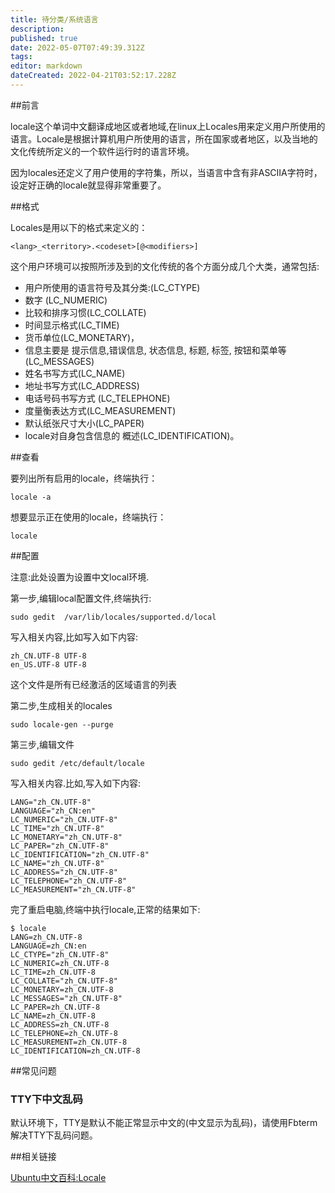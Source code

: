 ```yaml
---
title: 待分类/系统语言
description: 
published: true
date: 2022-05-07T07:49:39.312Z
tags: 
editor: markdown
dateCreated: 2022-04-21T03:52:17.228Z
---
```


##前言

locale这个单词中文翻译成地区或者地域,在linux上Locales用来定义用户所使用的语言。Locale是根据计算机用户所使用的语言，所在国家或者地区，以及当地的文化传统所定义的一个软件运行时的语言环境。

因为locales还定义了用户使用的字符集，所以，当语言中含有非ASCIIA字符时，设定好正确的locale就显得非常重要了。

##格式

Locales是用以下的格式来定义的：

    <lang>_<territory>.<codeset>[@<modifiers>]

这个用户环境可以按照所涉及到的文化传统的各个方面分成几个大类，通常包括:

- 用户所使用的语言符号及其分类:(LC_CTYPE)
- 数字 (LC_NUMERIC)
- 比较和排序习惯(LC_COLLATE)
- 时间显示格式(LC_TIME)
- 货币单位(LC_MONETARY)，
- 信息主要是 提示信息,错误信息, 状态信息, 标题, 标签, 按钮和菜单等(LC_MESSAGES)
- 姓名书写方式(LC_NAME)
- 地址书写方式(LC_ADDRESS)
- 电话号码书写方式 (LC_TELEPHONE)
- 度量衡表达方式(LC_MEASUREMENT)
- 默认纸张尺寸大小(LC_PAPER)
- locale对自身包含信息的 概述(LC_IDENTIFICATION)。

##查看

要列出所有启用的locale，终端执行：

    locale -a

想要显示正在使用的locale，终端执行：

    locale

##配置

注意:此处设置为设置中文local环境.

第一步,编辑local配置文件,终端执行:

    sudo gedit  /var/lib/locales/supported.d/local

写入相关内容,比如写入如下内容:

    zh_CN.UTF-8 UTF-8
    en_US.UTF-8 UTF-8

这个文件是所有已经激活的区域语言的列表

第二步,生成相关的locales

    sudo locale-gen --purge

第三步,编辑文件

    sudo gedit /etc/default/locale

写入相关内容.比如,写入如下内容:

    LANG="zh_CN.UTF-8"
    LANGUAGE="zh_CN:en"
    LC_NUMERIC="zh_CN.UTF-8"
    LC_TIME="zh_CN.UTF-8"
    LC_MONETARY="zh_CN.UTF-8"
    LC_PAPER="zh_CN.UTF-8"
    LC_IDENTIFICATION="zh_CN.UTF-8"
    LC_NAME="zh_CN.UTF-8"
    LC_ADDRESS="zh_CN.UTF-8"
    LC_TELEPHONE="zh_CN.UTF-8"
    LC_MEASUREMENT="zh_CN.UTF-8"

完了重启电脑,终端中执行locale,正常的结果如下:

    $ locale
    LANG=zh_CN.UTF-8
    LANGUAGE=zh_CN:en
    LC_CTYPE="zh_CN.UTF-8"
    LC_NUMERIC=zh_CN.UTF-8
    LC_TIME=zh_CN.UTF-8
    LC_COLLATE="zh_CN.UTF-8"
    LC_MONETARY=zh_CN.UTF-8
    LC_MESSAGES="zh_CN.UTF-8"
    LC_PAPER=zh_CN.UTF-8
    LC_NAME=zh_CN.UTF-8
    LC_ADDRESS=zh_CN.UTF-8
    LC_TELEPHONE=zh_CN.UTF-8
    LC_MEASUREMENT=zh_CN.UTF-8
    LC_IDENTIFICATION=zh_CN.UTF-8

##常见问题

### TTY下中文乱码

默认环境下，TTY是默认不能正常显示中文的(中文显示为乱码)，请使用Fbterm解决TTY下乱码问题。


##相关链接

[Ubuntu中文百科:Locale](http://wiki.ubuntu.org.cn/Locale)